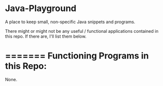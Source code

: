 # Java-Playground
A place to keep small, non-specific Java snippets and programs. 

There might or might not be any useful / functional applications contained in this repo. If there are, I'll list them below. 

=======
Functioning Programs in this Repo:
=======

None.